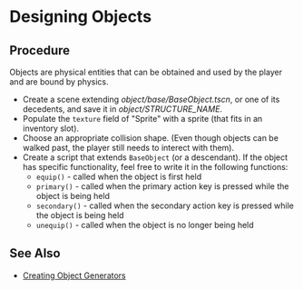 # Designing Objects

## Procedure

Objects are physical entities that can be obtained and used by the player and are bound by physics.

- Create a scene extending *object/base/BaseObject.tscn*, or one of its decedents, and save it in *object/STRUCTURE_NAME*.
- Populate the `texture` field of "Sprite" with a sprite (that fits in an inventory slot).
- Choose an appropriate collision shape. (Even though objects can be walked past, the player still needs to interect with them).
- Create a script that extends `BaseObject` (or a descendant). If the object has specific functionality, feel free to write it in the following functions:
  - `equip()` - called when the object is first held
  - `primary()` - called when the primary action key is pressed while the object is being held
  - `secondary()` - called when the secondary action key is pressed while the object is being held
  - `unequip()` - called when the object is no longer being held

## See Also

- [Creating Object Generators](create-generator.md#object-generator)
